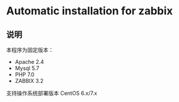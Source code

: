 # Automatic installation for zabbix

## 说明

本程序为固定版本：

- Apache 2.4
- Mysql 5.7
- PHP 7.0
- ZABBIX 3.2

支持操作系统部署版本 CentOS 6.x/7.x